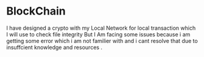 # BlockChain
I have designed a crypto with my Local Network for local transaction which I will use to check file integrity But I Am facing some issues because i am getting some error which i am not familier with and i cant resolve that due to insuffcient knowledge and resources .
